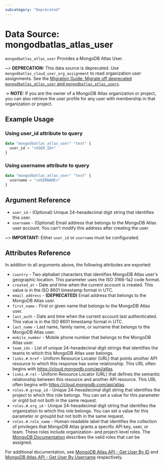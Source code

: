 ```yaml
---
subcategory: "Deprecated"    
---
```


# Data Source: mongodbatlas_atlas_user

`mongodbatlas_atlas_user` Provides a MongoDB Atlas User.

~> **DEPRECATION:** This data source is deprecated. Use `mongodbatlas_cloud_user_org_assignment` to read organization user assignments. See the [Migration Guide: Migrate off deprecated `mongodbatlas_atlas_user` and `mongodbatlas_atlas_users`](../guides/atlas-user-migration-guide).

-> **NOTE:** If you are the owner of a MongoDB Atlas organization or project, you can also retrieve the user profile for any user with membership in that organization or project.

## Example Usage

### Using user_id attribute to query
```terraform
data "mongodbatlas_atlas_user" "test" {
  user_id = "<USER_ID>"
}
```

### Using username attribute to query
```terraform
data "mongodbatlas_atlas_user" "test" {
  username = "<USERNAME>"
}
```

## Argument Reference

* `user_id` - (Optional) Unique 24-hexadecimal digit string that identifies this user.
* `username` - (Optional) Email address that belongs to the MongoDB Atlas user account. You can't modify this address after creating the user.

~> **IMPORTANT:** Either `user_id` or `username` must be configurated.

## Attributes Reference

In addition to all arguments above, the following attributes are exported:
* `country` - Two alphabet characters that identifies MongoDB Atlas user's geographic location. This parameter uses the ISO 3166-1a2 code format.
* `created_at` - Date and time when the current account is created. This value is in the ISO 8601 timestamp format in UTC.
* `email_address` - **(DEPRECATED)** Email address that belongs to the MongoDB Atlas user.
* `first_name` - First or given name that belongs to the MongoDB Atlas user.
* `last_auth` - Date and time when the current account last authenticated. This value is in the ISO 8601 timestamp format in UTC.
* `last_name` - Last name, family name, or surname that belongs to the MongoDB Atlas user.
* `mobile_number` - Mobile phone number that belongs to the MongoDB Atlas user.
* `team_ids` - List of unique 24-hexadecimal digit strings that identifies the teams to which this MongoDB Atlas user belongs.
* `links.#.href` - Uniform Resource Locator (URL) that points another API resource to which this response has some relationship. This URL often begins with https://cloud.mongodb.com/api/atlas.
* `links.#.rel` - Uniform Resource Locator (URL) that defines the semantic relationship between this resource and another API resource. This URL often begins with https://cloud.mongodb.com/api/atlas.
* `roles.#.group_id` - Unique 24-hexadecimal digit string that identifies the project to which this role belongs. You can set a value for this parameter or orgId but not both in the same request.
* `roles.#.org_id` - Unique 24-hexadecimal digit string that identifies the organization to which this role belongs. You can set a value for this parameter or groupId but not both in the same request.
* `roles.#.role_name` - Human-readable label that identifies the collection of privileges that MongoDB Atlas grants a specific API key, user, or team. These roles include organization- and project-level roles. The [MongoDB Documentation](https://www.mongodb.com/docs/atlas/reference/user-roles/#service-user-roles) describes the valid roles that can be assigned.

  
For additional documentation, see [MongoDB Atlas API - Get User By ID](https://www.mongodb.com/docs/atlas/reference/api-resources-spec/#tag/MongoDB-Cloud-Users/operation/getUser) and [MongoDB Atlas API - Get User By Username](https://www.mongodb.com/docs/atlas/reference/api-resources-spec/#tag/MongoDB-Cloud-Users/operation/getUserByUsername) respectively.
